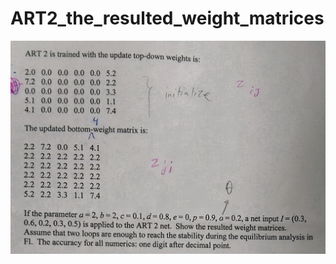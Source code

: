 # ART2_the_resulted_weight_matrices
![alt text](https://github.com/fmkazemi/ART2_the_resulted_weight_matrices/blob/master/problem.jpg)
